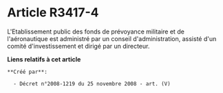 # Article R3417-4

L'Etablissement public des fonds de prévoyance militaire et de l'aéronautique est administré par un conseil d'administration,
assisté d'un comité d'investissement et dirigé par un directeur.

**Liens relatifs à cet article**

	**Créé par**:

	  - Décret n°2008-1219 du 25 novembre 2008 - art. (V)
